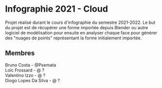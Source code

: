 # Infographie 2021 - Cloud
Projet réalisé durant le cours d'infographie du semestre 2021-2022. Le but du projet est de récupérer une forme importée depuis Blender ou autre logiciel de modélisation pour ensuite en analyser chaque face pour générer des "nuages de points" représentant la forme initialement importée.

## Membres
Bruno Costa - @Psemata<br>
Loïc Frossard - @ ?<br>
Valentino Izzo - @ ?<br>
Diogo Lopes Da Silva - @ ?<br>
